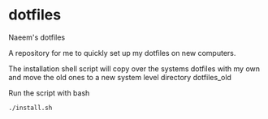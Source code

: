 # dotfiles
Naeem's dotfiles 

A repository for me to quickly set up my dotfiles on new computers.

The installation shell script will copy over the systems dotfiles with my own and move the old ones to a new system level directory dotfiles_old

Run the script with bash
 ```
 ./install.sh
 ```
